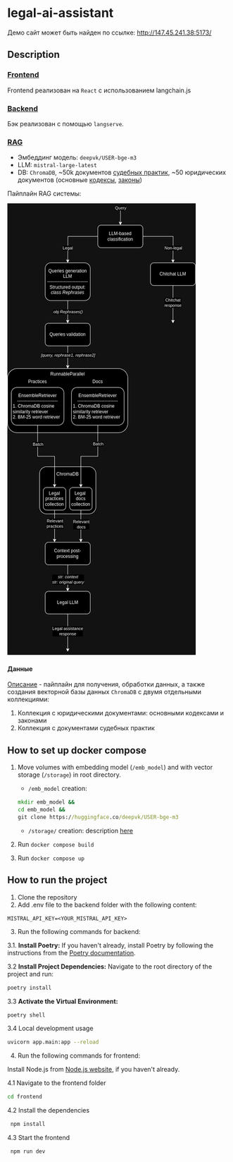 # legal-ai-assistant

Демо сайт может быть найден по ссылке: http://147.45.241.38:5173/

## Description

### [Frontend](/frontend/)

Frontend реализован на `React` с использованием langchain.js

### [Backend](/backend/)

Бэк реализован с помощью `langserve`.

### [RAG](/backend/app/legal_agent/)

* Эмбеддинг модель: `deepvk/USER-bge-m3`
* LLM: `mistral-large-latest`
* DB: `ChromaDB`, ~50k документов [судебных практик](/https://sudact.ru/), ~50 юридических документов (основные [кодексы](https://github.com/LegalBois/legal-ai-assistant/blob/databases/docs/codexes.json), [законы](https://github.com/LegalBois/legal-ai-assistant/blob/databases/docs/laws.json))

Пайплайн RAG системы:

![rag](/media/legal_rag.png)

#### Данные

[Описание](https://github.com/LegalBois/legal-ai-assistant/tree/databases) - пайплайн для получения, обработки данных, а также создания векторной базы данных `ChromaDB` с двумя отдельными коллекциями:

1. Коллекция с юридическими документами: основными кодексами и законами
2. Коллекция с документами судебных практик

## How to set up docker compose

1. Move volumes with embedding model (`/emb_model`) and with vector storage (`/storage`) in root directory.

   * `/emb_model` creation:

   ```cmd
   mkdir emb_model &&
   cd emb_model &&
   git clone https://huggingface.co/deepvk/USER-bge-m3
   ```

   * `/storage/` creation: description [here](https://github.com/LegalBois/legal-ai-assistant/tree/databases?tab=readme-ov-file#databases-pipeline)

2. Run `docker compose build`

3. Run `docker compose up`

## How to run the project

1. Clone the repository
2. Add .env file to the backend folder with the following content:

```
MISTRAL_API_KEY=<YOUR_MISTRAL_API_KEY>
```

3. Run the following commands for backend:

3.1. **Install Poetry:**
   If you haven't already, install Poetry by following the instructions from the [Poetry documentation](https://python-poetry.org/docs/#installation).

3.2 **Install Project Dependencies:**
   Navigate to the root directory of the project and run:

   ```bash
   poetry install
   ```

3.3 **Activate the Virtual Environment:**

   ```bash
   poetry shell
   ```

3.4 Local development usage

   ```bash
   uvicorn app.main:app --reload
   ```

4. Run the following commands for frontend:

Install Node.js from [Node.js website](https://nodejs.org/en/), if you haven't already.

4.1 Navigate to the frontend folder

   ```bash
   cd frontend
   ```

4.2 Install the dependencies

   ```bash
    npm install
   ```

4.3 Start the frontend

   ```bash
    npm run dev
   ```

